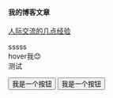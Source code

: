 #### 我的博客文章
[人际交流的几点经验](./20230205.md)

<div w-xl h-xl m-88 c-yellow-500 border="~ solid red" c-teal-400>sssss</div>

<div hover:m-2>hover我😊</div>

<div class="absolute left-3" hover:c-fuchsia>测试</div>

<button btn>我是一个按钮</button>
<button btn-green>我是一个按钮</button>

